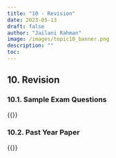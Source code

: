 ```yaml
---
title: "10 - Revision"
date: 2023-05-13
draft: false
author: "Jailani Rahman"
image: /images/topic10_banner.png
description: ""
toc:
---
```


## 10. Revision

### 10.1. Sample Exam Questions
<div>{{<embed-pdf url="../resources/10a - Sample Exam Questions.pdf">}}</div>

### 10.2. Past Year Paper
<div>{{<embed-pdf url="../resources/10b - Past Year Paper.pdf">}}</div>